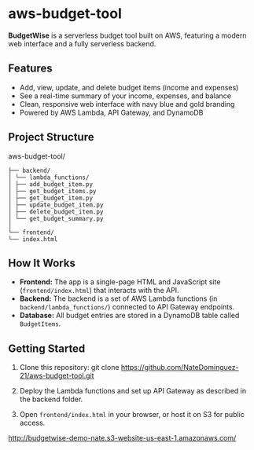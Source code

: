 # aws-budget-tool

**BudgetWise** is a serverless budget tool built on AWS, featuring a modern web interface and a fully serverless backend.

## Features

- Add, view, update, and delete budget items (income and expenses)
- See a real-time summary of your income, expenses, and balance
- Clean, responsive web interface with navy blue and gold branding
- Powered by AWS Lambda, API Gateway, and DynamoDB

## Project Structure

aws-budget-tool/

```│
├── backend/
│ └── lambda_functions/
│ ├── add_budget_item.py
│ ├── get_budget_items.py
│ ├── get_budget_item.py
│ ├── update_budget_item.py
│ ├── delete_budget_item.py
│ └── get_budget_summary.py
│
└── frontend/
└── index.html
```

## How It Works

- **Frontend:** The app is a single-page HTML and JavaScript site (`frontend/index.html`) that interacts with the API.
- **Backend:** The backend is a set of AWS Lambda functions (in `backend/lambda_functions/`) connected to API Gateway endpoints.
- **Database:** All budget entries are stored in a DynamoDB table called `BudgetItems`.

## Getting Started

1. Clone this repository:
git clone https://github.com/NateDominguez-21/aws-budget-tool.git

2. Deploy the Lambda functions and set up API Gateway as described in the backend folder.
3. Open `frontend/index.html` in your browser, or host it on S3 for public access.

http://budgetwise-demo-nate.s3-website-us-east-1.amazonaws.com/
